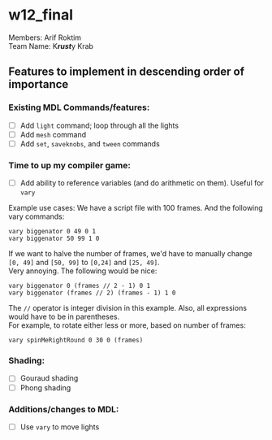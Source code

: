 # w12\_final
Members: Arif Roktim  
Team Name: K***rust***y Krab

## Features to implement in descending order of importance

### Existing MDL Commands/features:
- [ ] Add `light` command; loop through all the lights
- [ ] Add `mesh` command
- [ ] Add `set`, `saveknobs`, and `tween` commands

### Time to up my compiler game:
- [ ] Add ability to reference variables (and do arithmetic on them). Useful for `vary`

Example use cases:
We have a script file with 100 frames. And the following vary commands:
```
vary biggenator 0 49 0 1
vary biggenator 50 99 1 0
```
If we want to halve the number of frames, we'd have to manually change `[0, 49]` and `[50, 99]` to `[0,24]` and `[25, 49]`.  
Very annoying. The following would be nice:
```
vary biggenator 0 (frames // 2 - 1) 0 1
vary biggenator (frames // 2) (frames - 1) 1 0
```
The `//` operator is integer division in this example. Also, all expressions would have to be in parentheses.  
For example, to rotate either less or more, based on number of frames:
```
vary spinMeRightRound 0 30 0 (frames)
```

### Shading:
- [ ] Gouraud shading
- [ ] Phong shading

### Additions/changes to MDL:
- [ ] Use `vary` to move lights
